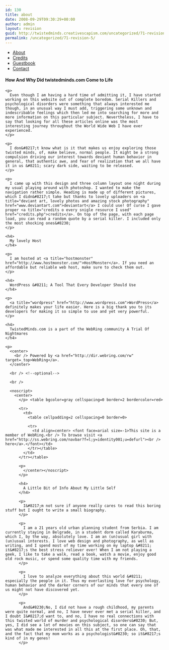 ```yaml
---
id: 130
title: about
date: 2008-09-29T09:30:29+00:00
author: admin
layout: revision
guid: http://twistedminds.creativescapism.com/uncategorized/71-revision-5/
permalink: /uncategorized/71-revision-5/
---
```

<p class="dropcap-first">
  <ul id="navlist">
    <li id="active">
      <a id="current" title="read about this website and its creator-myself" href="/about/">About</a>
    </li>
    <li>
      <a title="credits to every single resource I used" href="/about/credits/">Credits</a>
    </li>
    <li>
      <a title="Sign in my guestbook for support" href="/about/guestbook/">Guestbook</a>
    </li>
    <li>
      <a title="How to get in touch with me" href="/about/contact/">Contact</a>
    </li>
  </ul>
  
  <div class="body">
    <h4>
      How And Why Did twistedminds.com Come to Life
    </h4>
    
    <p>
      Even though I am having a hard time of admitting it, I have started working on this website out of complete boredom. Serial Killers and psychological disorders were something that always interested me though, in an unusual way I must add, triggering some unknown and indescribable feelings which then led me into searching for more and more information on this particular subject. Nevertheless, I have to say that looking for all these articles online was the most interesting journey throughout the World Wide Web I have ever experienced.
    </p>
    
    <p>
      I don&#8217;t know what is it that makes us enjoy exploring those twisted minds, of, make believe, normal people. It might be a strong compulsion driving our interest towards deviant human behavior in general, that authentic awe, and fear of realization that we all have it in us &#8211; scary dark side, waiting to be released.
    </p>
    
    <p>
      I came up with this design and three column layout one night during my usual playing around with photoshop. I wanted to make the navigation rather simple. Heading is made up of different pictures, which I didn&#8217;t take but thanks to lovely uploaders on <a title="deviant art, lovely photos and amazing stock photography" href="www.deviantart.com">deviantart</a> I could use! Of curse I gave proper <a title="credits o every snigle resource I used" href="credits.php">credits</a>. On top of the page, with each page load, you can read a random quote by a serial killer. I included only the most shocking ones&#8230;
    </p>
    
    <h4>
      My lovely Host
    </h4>
    
    <p>
      I am hosted at <a title="hostmonster" href="http://www.hostmonster.com/">HostMonster</a>. If you need an affordable but reliable web host, make sure to check them out.
    </p>
    
    <h4>
      WordPress &#8211; A Tool That Every Developer Should Use
    </h4>
    
    <p>
      <a title="wordpress" href="http://www.wordpress.com">WordPress</a> definitely makes your life easier. Here is a big thank you to its developers for making it so simple to use and yet very powerful.
    </p>
    
    <h4>
      TwistedMinds.com is a part of the WebRing community A Trial Of Nightmares
    </h4>
    
    <p>
      <center>
        <br /> Powered by <a href="http://dir.webring.com/rw" target=_top>WebRing</a>.
      </center>
      
      <br /> <!--optional-->
      
      <br /> 
      
      <noscript>
        <center>
          </p> <table bgcolor=gray cellspacing=0 border=2 bordercolor=red> 
          
          <tr>
            <td>
              <table cellpadding=2 cellspacing=0 border=0> 
              
              <tr>
                <td align=center> <font face=arial size=-1>This site is a member of WebRing.<br /> To browse visit <a href="http://ss.webring.com/navbar?f=l;y=identity001;u=defurl"><br /> here</a>.</font></td>
              </tr></table>
            </td>
          </tr></table> 
          
          <p>
            </center></noscript>
          </p>
          
          <h4>
            A Little Bit of Info About My Little Self
          </h4>
          
          <p>
            I&#8217;m not sure if anyone really cares to read this boring stuff but I ought to write a small biography.
          </p>
          
          <p>
            I am a 21 years old urban planning student from Serbia. I am currently staying in Belgrade, in a student dorm called Karaburma, which I, by the way, absolutely love. I am an (un)usual girl with (un)usual interests. I love web design and photography, as well as writing, and I spend most of my time working on my laptop &#8211; it&#8217;s the best stress reliever ever! When I am not playing a geek, I like to take a walk, read a book, watch a movie, enjoy good old rock music, or spend some quality time with my friends.
          </p>
          
          <p>
            I love to analyze everything about this world &#8211; especially the people in it. Thus my everlasting love for psychology, human behavior and the darker corners of our minds that every one of us might not have discovered yet.
          </p>
          
          <p>
            And&#8230;No, I did not have a rough childhood, my parents were quite normal, and no, I have never ever met a serial killer, and I doubt I&#8217;d want to, and no, I have no real connections with this twisted world of murder and psychological disorders&#8230; But, yes, I did see a lot of movies on this subject, so one can say that was what made me interested in all this at the first place. Oh, that, and the fact that my mom works as a psychologist&#8230; so it&#8217;s kind of in my genes!
          </p>